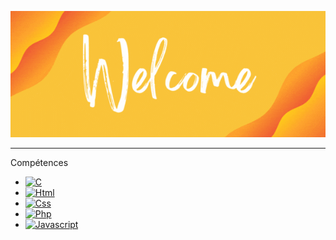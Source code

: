 <p align="center">
<img src="Profile_Banner.gif" alt="hi" class="inline"/>
</p>
<hr>
<p>Compétences</p>
<ul>
  <li>
    <a href="https://"><img src="https://img.shields.io/badge/C-00599c?logo=C&logoColor=fff" alt="C"></a>
  </li>
  <li>
    <a href="https://"><img src="https://img.shields.io/badge/Html-fe7d37?logo=HTML5&logoColor=fff" alt="Html"></a>
  </li>
  <li>
    <a href="https://"><img src="https://img.shields.io/badge/Css-fe7d37?logo=CSS3&logoColor=fff" alt="Css"></a>
  </li>
  <li>
    <a href="https://"><img src="https://img.shields.io/badge/Php-8993be?logo=PHP&logoColor=fff" alt="Php"></a>
  </li>
  <li>
    <a href="https://"><img src="https://img.shields.io/badge/Javascript-f0db4f?logo=Javascript&logoColor=fff" alt="Javascript"></a>
  </li>
</ul>
